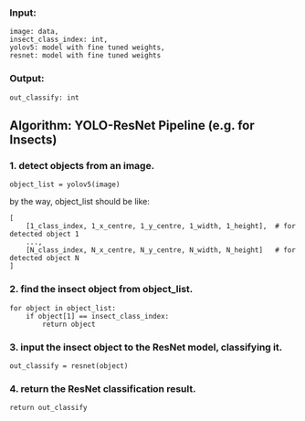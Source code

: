 ### Input:
```
image: data,  
insect_class_index: int,  
yolov5: model with fine tuned weights,  
resnet: model with fine tuned weights  
```

### Output:
```
out_classify: int
```

## Algorithm: YOLO-ResNet Pipeline (e.g. for Insects)
### 1. detect objects from an image.
```
object_list = yolov5(image)
```

by the way, object_list should be like:
```
[
    [1_class_index, 1_x_centre, 1_y_centre, 1_width, 1_height],  # for detected object 1
    ...,
    [N_class_index, N_x_centre, N_y_centre, N_width, N_height]   # for detected object N
]
```

### 2. find the insect object from object_list.
```
for object in object_list:
    if object[1] == insect_class_index:
        return object
```

### 3. input the insect object to the ResNet model, classifying it.
```
out_classify = resnet(object)
```

### 4. return the ResNet classification result.
```
return out_classify
```
